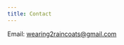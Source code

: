```yaml
---
title: Contact
---
```


Email: <a href=mailto:wearing2raincoats@gmail.com>wearing2raincoats@gmail.com</a>
